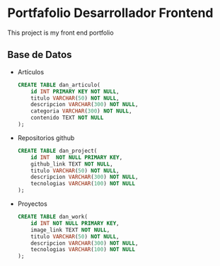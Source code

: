 # Portfafolio Desarrollador Frontend

This project is my front end portfolio

## Base de Datos

* Artículos

    ```sql
    CREATE TABLE dan_articulo(
        id INT PRIMARY KEY NOT NULL,
        titulo VARCHAR(50) NOT NULL,
        descripcion VARCHAR(300) NOT NULL,
        categoria VARCHAR(300) NOT NULL,
        contenido TEXT NOT NULL
    );
    ```

* Repositorios github

    ```sql
    CREATE TABLE dan_project(
        id INT  NOT NULL PRIMARY KEY,
        github_link TEXT NOT NULL,
        titulo VARCHAR(50) NOT NULL,
        descripcion VARCHAR(300) NOT NULL,
        tecnologias VARCHAR(100) NOT NULL
    );
    ```

* Proyectos

    ```sql
    CREATE TABLE dan_work(
        id INT NOT NULL PRIMARY KEY,
        image_link TEXT NOT NULL,
        titulo VARCHAR(50) NOT NULL,
        descripcion VARCHAR(300) NOT NULL,
        tecnologias VARCHAR(100) NOT NULL
    );
    ```